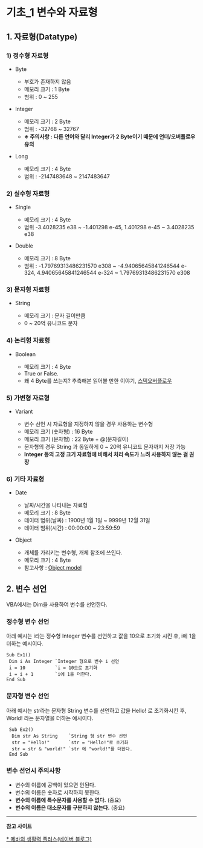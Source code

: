 # 기초_1 변수와 자료형

## 1. 자료형(Datatype)

### 1) 정수형 자료형
* Byte
 
  + 부호가 존재하지 않음
  + 메모리 크기 : 1 Byte
  + 범위 : 0 ~ 255

* Integer

  + 메모리 크기 : 2 Byte
  + 범위 : -32768 ~ 32767
  + **※ 주의사항 : 다른 언어와 달리 Integer가 2 Byte이기 때문에 언더/오버플로우 유의**

* Long

  + 메모리 크기 : 4 Byte
  + 범위 : -2147483648 ~ 2147483647

### 2) 실수형 자료형

* Single

  + 메모리 크기 : 4 Byte
  + 범위 -3.4028235 e38 ~ -1.401298 e-45, 1.401298 e-45 ~ 3.4028235 e38
  
* Double

  + 메모리 크기 : 8 Byte
  + 범위 : -1.79769313486231570 e308 ~ -4.94065645841246544 e-324, 4.94065645841246544 e-324 ~ 1.79769313486231570 e308

### 3) 문자형 자료형

* String

  + 메모리 크기 : 문자 길이만큼
  + 0 ~ 20억 유니코드 문자

### 4) 논리형 자료형

* Boolean

  + 메모리 크기 : 4 Byte
  + True or False.
  + 왜 4 Byte를 쓰는지? 추측해본 읽어볼 만한 이야기,  [스택오버플로우][PS LINK]

[PS LINK]: https://stackoverflow.com/questions/18637364/why-is-booleans-size-in-vba-2-bytes "읽어볼 만한 이야기"

### 5) 가변형 자료형
* Variant

  + 변수 선언 시 자료형을 지정하지 않을 경우 사용하는 변수형
  + 메모리 크기 (숫자형) : 16 Byte
  + 메모리 크기 (문자형) : 22 Byte + @(문자길이)
  + 문자형의 경우 String 과 동일하게 0 ~ 20억 유니코드 문자까지 저장 가능
  + **Integer 등의 고정 크기 자료형에 비해서 처리 속도가 느려 사용하지 않는 걸 권장**

### 6) 기타 자료형

* Date

  + 날짜/시간을 나타내는 자료형
  + 메모리 크기 : 8 Byte
  + 데이터 범위(날짜) : 1900년 1월 1일 ~ 9999년 12월 31일
  + 데이터 범위(시간) : 00:00:00 ~ 23:59:59
  
* Object

  + 개체를 가리키는 변수형, 개체 참조에 쓰인다.
  + 메모리 크기 : 4 Byte 
  + 참고사항 : [Object model](https://github.com/notRoyKim/TIL/blob/main/VBA/%EA%B8%B0%EC%B4%88_2_Object%20model.md "내 git")

## 2. 변수 선언

VBA에서는 Dim을 사용하여 변수를 선언한다.

### 정수형 변수 선언

아래 예시는 i라는 정수형 Integer 변수를 선언하고 값을 10으로 초기화 시킨 후, i에 1을 더하는 예시이다.

    Sub Ex1()
     Dim i As Integer `Integer 형으로 변수 i 선언
     i = 10           `i = 10으로 초기화
     i = i + 1        `i에 1을 더한다.
    End Sub
 
 ### 문자형 변수 선언
 
 아래 예시는 str라는 문자형 String 변수를 선언하고 값을 Hello! 로 초기화시킨 후, World! 라는 문자열을 더하는 예시이다.
 
     Sub Ex2()
      Dim str As String    `String 형 str 변수 선언
      str = "Hello!"       `str = "Hello!"로 초기화
      str = str & "world!" `str 에 "world!"를 더한다.
     End Sub
 
 ### 변수 선언시 주의사항
 
 * 변수의 이름에 공백이 있으면 안된다.
 * 변수의 이름은 숫자로 시작하지 못한다.
 * **변수의 이름에 특수문자를 사용할 수 없다.** (중요)
 * **변수의 이름은 대소문자를 구분하지 않는다.** (중요)


---

**참고 사이트**

[ * 메바의 생활력 플러스(네이버 블로그)](https://m.blog.naver.com/alsiss015/221698035253)
